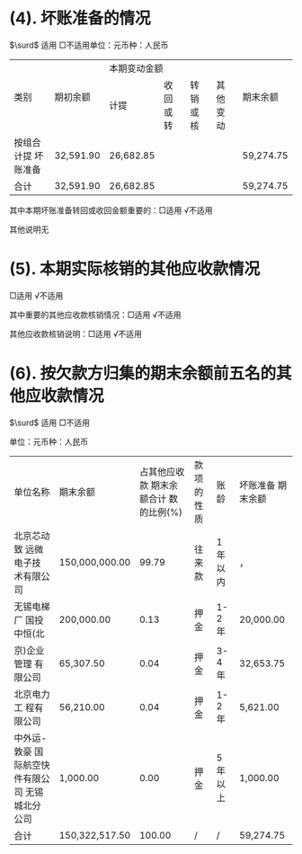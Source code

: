 # (4). 坏账准备的情况  

$\surd$ 适用 □不适用单位：元币种：人民币  

<html><body><table><tr><td rowspan="2">类别</td><td rowspan="2">期初余额</td><td colspan="4">本期变动金额</td><td rowspan="2">期末余额</td></tr><tr><td>计提</td><td>收回或转</td><td>转销或核</td><td>其他变动</td></tr><tr><td>按组合计提 坏账准备</td><td>32,591.90</td><td>26,682.85</td><td></td><td></td><td></td><td>59,274.75</td></tr><tr><td>合计</td><td>32,591.90</td><td>26,682.85</td><td></td><td></td><td></td><td>59,274.75</td></tr></table></body></html>  

其中本期坏账准备转回或收回金额重要的：□适用 √不适用  

其他说明无  

# (5). 本期实际核销的其他应收款情况  

□适用 √不适用  

其中重要的其他应收款核销情况：□适用 √不适用  

其他应收款核销说明：□适用  √不适用  

# (6). 按欠款方归集的期末余额前五名的其他应收款情况  

$\surd$ 适用 □不适用  

单位：元币种：人民币  


<html><body><table><tr><td>单位名称</td><td>期末余额</td><td>占其他应收款 期末余额合计 数的比例(%)</td><td>款项的性 质</td><td>账龄</td><td>坏账准备 期末余额</td></tr><tr><td>北京芯动致 远微电子技 术有限公司</td><td>150,000,000.00</td><td>99.79</td><td>往来款</td><td>1年以内</td><td>，</td></tr><tr><td>无锡电梯厂 国投中恒(北</td><td>200,000.00</td><td>0.13</td><td>押金</td><td>1-2年</td><td>20,000.00</td></tr><tr><td>京)企业管理 有限公司</td><td>65,307.50</td><td>0.04</td><td>押金</td><td>3-4年</td><td>32,653.75</td></tr><tr><td>北京电力工 程有限公司</td><td>56,210.00</td><td>0.04</td><td>押金</td><td>1-2年</td><td>5,621.00</td></tr><tr><td>中外运-敦豪 国际航空快 件有限公司 无锡城北分 公司</td><td>1,000.00</td><td>0.00</td><td>押金</td><td>5年以上</td><td>1,000.00</td></tr><tr><td>合计</td><td>150,322,517.50</td><td>100.00</td><td>/</td><td>/</td><td>59,274.75</td></tr></table></body></html>  